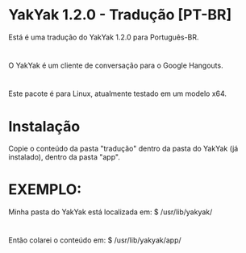 # YakYak 1.2.0 - Tradução [PT-BR]
Está é uma tradução do YakYak 1.2.0 para Português-BR.
#
O YakYak é um cliente de conversação para o Google Hangouts.
#
Este pacote é para Linux, atualmente testado em um modelo x64.

# Instalação
Copie o conteúdo da pasta "tradução" dentro da pasta do YakYak (já instalado), dentro da pasta "app".

# EXEMPLO:
Minha pasta do YakYak está localizada em:
$ /usr/lib/yakyak/
#
Então colarei o conteúdo em:
$ /usr/lib/yakyak/app/
